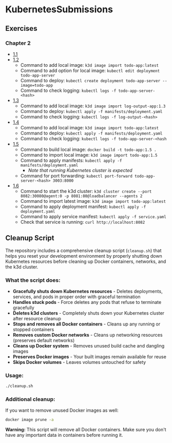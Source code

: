 # KubernetesSubmissions

## Exercises

### Chapter 2

- [1.1](https://github.com/rjpalt/KubernetesMOOC/tree/1.1/log_output)
- [1.2](https://github.com/rjpalt/KubernetesMOOC/tree/1.2/course_project/)
    - Command to add local image: `k3d image import todo-app:latest`
    - Command to add option for local image: `kubectl edit deployment todo-app-server`
    - Command to deploy: `kubectl create deployment todo-app-server --image=todo-app`
    - Command to check logging: `kubectl logs -f todo-app-server-<hash>`
- [1.3](https://github.com/rjpalt/KubernetesMOOC/tree/1.3/log_output)
    - Command to add local image: `k3d image import log-output-app:1.3`
    - Command to deploy: `kubectl apply -f manifests/deployment.yaml`
    - Command to check logging: `kubectl logs -f log-output-<hash>`
- [1.4](https://github.com/rjpalt/KubernetesMOOC/tree/1.4/course_project/)
    - Command to add local image: `k3d image import todo-app:latest`
    - Command to deploy: `kubectl apply -f manifests/deployment.yaml`
    - Command to check logging: `kubectl logs -f todo-app-server-<hash`
- [1.5](https://github.com/rjpalt/KubernetesMOOC/tree/1.5/course_project/)
    - Command to build local image: `docker build -t todo-app:1.5 .`
    - Command to import local image: `k3d image import todo-app:1.5`
    - Command to apply manifests: `kubectl apply -f manifests/deployment.yaml`
        - *Note that running Kubernetes cluster is expected*
    - Command for port forwarding: `kubectl port-forward todo-app-server-<hash> 3003:8000`
- [1.6](https://github.com/rjpalt/KubernetesMOOC/tree/1.6/course_project/)
    - Command to start the k3d cluster: `k3d cluster create --port 8082:30080@agent:0 -p 8081:80@loadbalancer --agents 2`
    - Command to import latest image: `k3d image import todo-app:latest`
    - Command to apply deployment manifest: `kubectl apply -f deployment.yaml`
    - Command to apply service manifest: `kubectl apply -f service.yaml`
    - Check that service is running: `curl http://localhost:8082`


## Cleanup Script

The repository includes a comprehensive cleanup script (`cleanup.sh`) that helps you reset your development environment by properly shutting down Kubernetes resources before cleaning up Docker containers, networks, and the k3d cluster.

### What the script does:
- **Gracefully shuts down Kubernetes resources** - Deletes deployments, services, and pods in proper order with graceful termination
- **Handles stuck pods** - Force deletes any pods that refuse to terminate gracefully
- **Deletes k3d clusters** - Completely shuts down your Kubernetes cluster after resource cleanup
- **Stops and removes all Docker containers** - Cleans up any running or stopped containers
- **Removes custom Docker networks** - Cleans up networking resources (preserves default networks)
- **Cleans up Docker system** - Removes unused build cache and dangling images
- **Preserves Docker images** - Your built images remain available for reuse
- **Skips Docker volumes** - Leaves volumes untouched for safety

### Usage:
```bash
./cleanup.sh
```

### Additional cleanup:
If you want to remove unused Docker images as well:
```bash
docker image prune -a
```

**Warning:** This script will remove all Docker containers. Make sure you don't have any important data in containers before running it.
